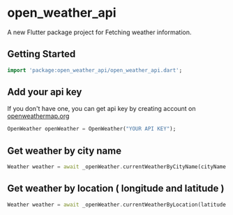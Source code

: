 # open_weather_api

A new Flutter package project for Fetching weather information.

## Getting Started

```dart
import 'package:open_weather_api/open_weather_api.dart';
```

## Add your api key

If you don't have one, you can get api key by creating account on [openweathermap.org](https://home.openweathermap.org/users/sign_up)

```dart
OpenWeather openWeather = OpenWeather("YOUR API KEY");
```

## Get weather by city name

```dart
Weather weather = await _openWeather.currentWeatherByCityName(cityName: 'cityName');
```

## Get weather by location ( longitude and latitude )

```dart
Weather weather = await _openWeather.currentWeatherByLocation(latitude: 'latitude', longitude: 'longitude');
```
